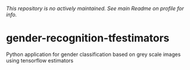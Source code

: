 *This repository is no actively maintained. See main Readme on profile for info.*
# gender-recognition-tfestimators
Python application for gender classification based on grey scale images using tensorflow estimators
